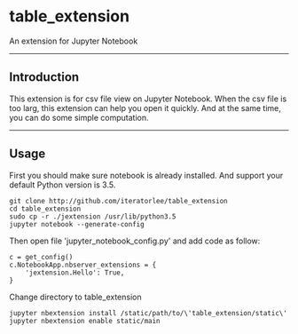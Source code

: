 # table_extension
An extension for Jupyter Notebook

***

## Introduction
This extension is for csv file view on Jupyter Notebook. When the csv file is too larg, this extension can help you open it quickly. And at the same time, you can do some simple computation.

***

## Usage
First you should make sure notebook is already installed. And support your default Python version is 3.5.
```
git clone http://github.com/iteratorlee/table_extension
cd table_extension
sudo cp -r ./jextension /usr/lib/python3.5
jupyter notebook --generate-config
```
Then open file \'jupyter_notebook_config.py\' and add code as follow:
```
c = get_config()
c.NotebookApp.nbserver_extensions = {
    'jextension.Hello': True,
}
```
Change directory to table_extension
```
jupyter nbextension install /static/path/to/\'table_extension/static\'
jupyter nbextension enable static/main
```
